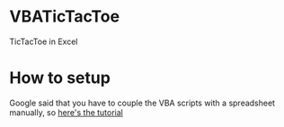 # VBATicTacToe
TicTacToe in Excel

# How to setup
Google said that you have to couple the VBA scripts with a spreadsheet manually, so [here's the tutorial](https://www.ablebits.com/office-addins-blog/2013/12/06/add-run-vba-macro-excel/)
